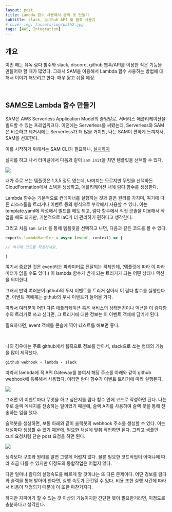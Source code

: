 ```yaml
---
layout: post
title: Lambda 함수 사용해서 슬랙 봇 만들기
subtitle: slack, github API 및 웹훅 사용기
# cover-img: /assets/img/path2.jpg
tags: [AWS, Integration]
---
```



## 개요
이번 해는 유독 람다 함수와 slack, discord, github 웹훅/API를 이용한 작은 기능을 만들어야 할 때가 많았다. 
그래서 SAM을 이용해서 Lambda 함수 사용하는 방법에 대해서 이야기 해보려고 한다. 매우 짧고 쉬울 예정.

<br />

## SAM으로 Lambda 함수 만들기
SAM은 AWS Serverless Application Model의 줄임말로, 서버리스 애플리케이션을 빌드할 수 있는 프레임워크다. 이전에는 Serverless를 써봤는데, Serverless와 SAM은 비슷하고 레거시에는 Serverless가 더 많을 거지만, 나는 SAM이 편하게 느껴져서, SAM을 선호한다. 

이를 시작하기 위해서는 SAM CLI가 필요하니, [설치하자](https://docs.aws.amazon.com/ko_kr/serverless-application-model/latest/developerguide/serverless-sam-cli-install.html)


설치를 하고 나서 터미널에서 다음과 같이 `sam init`을 치면 템플릿을 선택할 수 있다. 

![](https://woolen-sandwich-ed7.notion.site/image/https%3A%2F%2Fs3-us-west-2.amazonaws.com%2Fsecure.notion-static.com%2F2cc55a47-f355-48d8-af49-62a71a15d560%2FScreen_Shot_2022-09-10_at_20.32.15.png?table=block&id=5ea240a4-c1e1-40d6-a83f-a86dc006adaa&spaceId=85d16850-aaa6-4355-8ad2-a4fc90c8d02a&width=2000&userId=&cache=v2)


내가 주로 쓰는 템플릿은 1,3,5 정도 였는데, 나머지는 모르지만 무엇을 선택하든 CloudFormation에서 스택을 생성하고, 애플리케이션 내에 람다 함수를 생성한다. 

Lambda 함수는 기본적으로 컨테이너를 실행하는 것과 같은 원리를 가지며, 여기에 다른 리소스들을 트리거나 이벤트 등의 형식으로 부착해서 사용할 수 있다. 이는 template.yaml에 작성해서 빌드를 해도 되고, 람다 함수에서 직접 콘솔을 이용해서 작업을 해도 되지만, 기본적으로 IaC가 더 관리하기 편하다고 생각한다. 

그리고 처음 `sam init` 을 통해 템플릿을 선택하고 나면, 다음과 같은 코드를 볼 수 있다. 

```js
exports.lambdaHandler = async (event, context) => {

// 여기에 코드를 작성하세요. 

}

```

여기서 중요한 것은 event라는 파라미터로 전달되는 객체인데, (템플릿에 따라 이 파라미터가 없을 수도 있다.) 이 lambda 함수가 받게 되는 트리거가 되는 어떤 상태나 액션을 의미한다. 

그래서 만약 여러분이 github의 푸시 이벤트를 트리거 삼아서 이 람다 함수를 실행한다면, 이벤트 객에체는 github의 푸시 이벤트가 들어올 거다. 

따라서 여러분이 어떤 다른 애플리케이션 혹은 서비스의 상태변경이나 액션을 이 람다함수의 트리거로 쓰고 싶다면, 그 트리거에 대한 정보는 이 이벤트 객체에 담기게 된다. 


필요하다면, event 객체를 콘솔에 찍어 테스트를 해보면 좋다. 

<br />

나의 경우에는 주로 github에서 웹훅으로 정보를 받아서, slack으로 쏘는 형태의 기능을 많이 제작했다.

```
github webhook - lambda - slack
```

따라서 lambda에 꼭 API Gateway를 붙여서 해당 주소를 아래와 같이 github webhook에 등록해서 사용했다. 이러면 람다 함수가 이벤트 트리거에 따라 실행된다. 

![](https://blog.kakaocdn.net/dn/pMYKx/btrLPnPhXnz/ixEBGqr1sbzjWZYGqGZINk/img.png)

그러면 이 이벤트마다 무엇을 하고 싶은지를 람다 함수 안에 코드로 작성하면 된다. 나는 주로 슬랙 메세지를 전송하는 일이었기 때문에, 슬랙 API를 사용하여 슬랙 봇을 통해 전송하는 일을 했다. 

슬랙봇을 생성하면, 보통 아래와 같이 슬랙봇의 webhook 주소를 생성할 수 있다. 이는 채널마다 생성할 수 있기 때문에, 필요한 채널에 맞춰 작업하면 된다. 그리고 샘플인 curl 요청처럼 단순 post 요청을 하면 된다. 

![](https://blog.kakaocdn.net/dn/bpeoLg/btrLQx5cka5/6U4zhr2QKbKTXHtRzVGOF1/img.png)


생각보다 구조와 원리를 알면 그렇게 어렵지 않다. 물론 필요한 코드작업이 어떠냐에 따라 조금 다를 수 있지만 이정도의 통합작업은 어렵지 않다. 

다만 얼마나 람다의 실행속도를 빠르게 할 것이냐는 또 다른 문제이다. 어떤 경보를 람다와 슬랙을 통해 받아야 한다면, 실행 속도가 관건일 수 있다. 비용 또한 실행 시간에 따라서 비용이 책정되기 때문에 이 또한 마찬가지다. 

하지만 자피어가 할 수 있는 것 이상의 기능이지만 간단한 봇이 필요한거라면, 이정도로 충분하다고 생각한다. 


<br />
<br />

